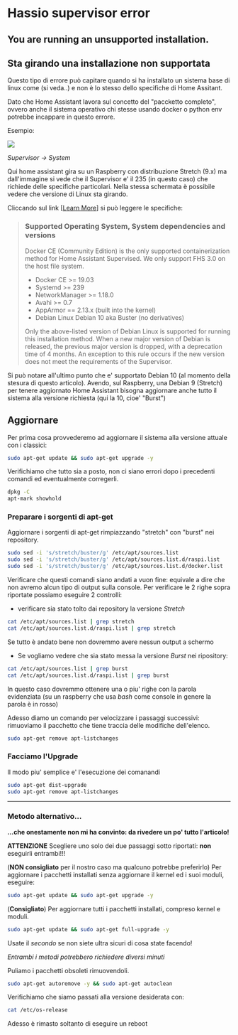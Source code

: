 # Hassio supervisor error
## You are running an unsupported installation.
## Sta girando una installazione non supportata

Questo tipo di errore può capitare quando si ha installato un sistema base di linux come (si veda..) e non è lo stesso dello specifiche di Home Assitant.

Dato che Home Assistant lavora sul concetto del "paccketto completo", ovvero anche il sistema operativo chi stesse usando docker o python env potrebbe incappare in questo errore.

Esempio:

![](https://github.com/scintik/HomeAssistant_appunti_vari/blob/master/img/Supervisor_error.png)

*Supervisor -> System*

Qui home assistant gira su un Raspberry con distribuzione Stretch (9.x) ma dall'immagine si vede che il Supervisor e' il 235 (in questo caso) che richiede delle specifiche particolari.
Nella stessa schermata è possibile vedere che versione di Linux sta girando.

Cliccando sul link [[Learn More](https://github.com/home-assistant/architecture/blob/master/adr/0014-home-assistant-supervised.md)] si può leggere le specifiche:

>### Supported Operating System, System dependencies and versions
>
>Docker CE (Community Edition) is the only supported containerization method for Home Assistant Supervised. We only support FHS 3.0 on the host file system.
>
>- Docker CE >= 19.03
>- Systemd >= 239
>- NetworkManager >= 1.18.0
>- Avahi >= 0.7
>- AppArmor == 2.13.x (built into the kernel)
>- Debian Linux Debian 10 aka Buster (no derivatives)
>
>Only the above-listed version of Debian Linux is supported for running this installation method. When a new major version of Debian is released, the previous major version is dropped, with a deprecation time of 4 months. An exception to this rule occurs if the new version does not meet the requirements of the Supervisor.

Si può notare all'ultimo punto che e' supportato Debian 10 (al momento della stesura di questo articolo).
Avendo, sul Raspberry, una Debian 9 (Stretch) per tenere aggiornato Home Assistant bisogna aggiornare anche tutto il sistema alla versione richiesta (qui la 10, cioe' "Burst")

## Aggiornare
Per prima cosa provvederemo ad aggiornare il sistema alla versione attuale con i classici:
```bash
sudo apt-get update && sudo apt-get upgrade -y
```
Verifichiamo che tutto sia a posto, non ci siano errori dopo i precedenti comandi ed eventualmente corregerli.
```bash
dpkg -C
apt-mark showhold
```
### Preparare i sorgenti di apt-get
Aggiornare i sorgenti di apt-get rimpiazzando "stretch" con "burst" nei repository. 
```bash
sudo sed -i 's/stretch/buster/g' /etc/apt/sources.list    
sudo sed -i 's/stretch/buster/g' /etc/apt/sources.list.d/raspi.list
sudo sed -i 's/stretch/buster/g' /etc/apt/sources.list.d/docker.list
```
Verificare che questi comandi siano andati a vuon fine: equivale a dire che non avremo alcun tipo di output sulla console.
Per verificare le 2 righe sopra riportate possiamo eseguire 2 controlli:
- verificare sia stato tolto dai repository la versione *Stretch*
```bash
cat /etc/apt/sources.list | grep stretch
cat /etc/apt/sources.list.d/raspi.list | grep stretch
```
Se tutto è andato bene non dovremmo avere nessun output a schermo
- Se vogliamo vedere che sia stato messa la versione *Burst* nei ripository:
```bash
cat /etc/apt/sources.list | grep burst
cat /etc/apt/sources.list.d/raspi.list | grep burst
```
In questo caso dovremmo ottenere una o piu' righe con la parola evidenziata (su un raspberry che usa *bash* come console in genere la parola è in rosso)

Adesso diamo un comando per velocizzare i passaggi successivi: rimuoviamo il pacchetto che tiene traccia delle modifiche dell'elenco.
```bash
sudo apt-get remove apt-listchanges
```
### Facciamo l'Upgrade
Il modo piu' semplice e' l'esecuzione dei comanandi
```bash
sudo apt-get dist-upgrade
sudo apt-get remove apt-listchanges
```

***
### Metodo alternativo...
**...che onestamente non mi ha convinto: da rivedere un po' tutto l'articolo!**

**ATTENZIONE** Scegliere uno solo dei due passaggi sotto riportati: **non** eseguirli entrambi!!!

(**NON consigliato** per il nostro caso ma qualcuno potrebbe preferirlo) 
Per aggiornare i pacchetti installati senza aggiornare il kernel ed i suoi moduli, eseguire:
```bash
sudo apt-get update && sudo apt-get upgrade -y
```
(**Consigliato**) 
Per aggiornare tutti i pacchetti installati, compreso kernel e moduli.
```bash
sudo apt-get update && sudo apt-get full-upgrade -y
```
Usate il *secondo* se non siete ultra sicuri di cosa state facendo!

*Entrambi i metodi potrebbero richiedere diversi minuti*

Puliamo i pacchetti obsoleti rimuovendoli.
```bash
sudo apt-get autoremove -y && sudo apt-get autoclean
```
Verifichiamo che siamo passati alla versione desiderata con:
```bash
cat /etc/os-release
```
Adesso è rimasto soltanto di eseguire un reboot
